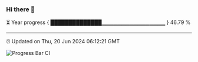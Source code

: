 ### Hi there 👋

⏳ Year progress { ██████████████▁▁▁▁▁▁▁▁▁▁▁▁▁▁▁▁ } 46.79 %

---

⏰ Updated on Thu, 20 Jun 2024 06:12:21 GMT

![Progress Bar CI](https://github.com/Shyam-Makwana/GitHub-Actions-Demo/workflows/Progress%20Bar%20CI/badge.svg)

